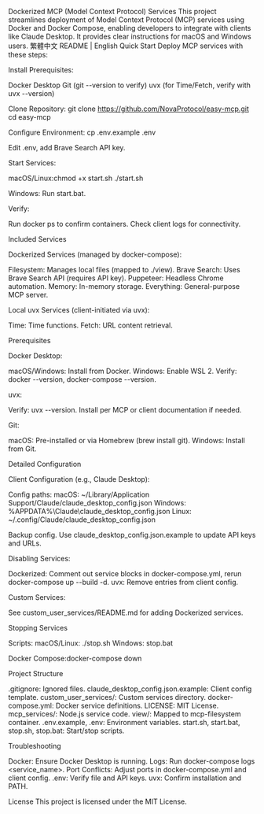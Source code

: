 Dockerized MCP (Model Context Protocol) Services
This project streamlines deployment of Model Context Protocol (MCP) services using Docker and Docker Compose, enabling developers to integrate with clients like Claude Desktop. It provides clear instructions for macOS and Windows users.
繁體中文 README | English
Quick Start
Deploy MCP services with these steps:

Install Prerequisites:

Docker Desktop
Git (git --version to verify)
uvx (for Time/Fetch, verify with uvx --version)

Clone Repository:
git clone https://github.com/NovaProtocol/easy-mcp.git
cd easy-mcp

Configure Environment:
cp .env.example .env

Edit .env, add Brave Search API key.

Start Services:

macOS/Linux:chmod +x start.sh
./start.sh

Windows: Run start.bat.

Verify:

Run docker ps to confirm containers.
Check client logs for connectivity.

Included Services

Dockerized Services (managed by docker-compose):

Filesystem: Manages local files (mapped to ./view).
Brave Search: Uses Brave Search API (requires API key).
Puppeteer: Headless Chrome automation.
Memory: In-memory storage.
Everything: General-purpose MCP server.

Local uvx Services (client-initiated via uvx):

Time: Time functions.
Fetch: URL content retrieval.

Prerequisites

Docker Desktop:

macOS/Windows: Install from Docker.
Windows: Enable WSL 2.
Verify: docker --version, docker-compose --version.

uvx:

Verify: uvx --version.
Install per MCP or client documentation if needed.

Git:

macOS: Pre-installed or via Homebrew (brew install git).
Windows: Install from Git.

Detailed Configuration

Client Configuration (e.g., Claude Desktop):

Config paths:
macOS: ~/Library/Application Support/Claude/claude_desktop_config.json
Windows: %APPDATA%\Claude\claude_desktop_config.json
Linux: ~/.config/Claude/claude_desktop_config.json

Backup config.
Use claude_desktop_config.json.example to update API keys and URLs.

Disabling Services:

Dockerized: Comment out service blocks in docker-compose.yml, rerun docker-compose up --build -d.
uvx: Remove entries from client config.

Custom Services:

See custom_user_services/README.md for adding Dockerized services.

Stopping Services

Scripts:
macOS/Linux: ./stop.sh
Windows: stop.bat

Docker Compose:docker-compose down

Project Structure

.gitignore: Ignored files.
claude_desktop_config.json.example: Client config template.
custom_user_services/: Custom services directory.
docker-compose.yml: Docker service definitions.
LICENSE: MIT License.
mcp_services/: Node.js service code.
view/: Mapped to mcp-filesystem container.
.env.example, .env: Environment variables.
start.sh, start.bat, stop.sh, stop.bat: Start/stop scripts.

Troubleshooting

Docker: Ensure Docker Desktop is running.
Logs: Run docker-compose logs <service_name>.
Port Conflicts: Adjust ports in docker-compose.yml and client config.
.env: Verify file and API keys.
uvx: Confirm installation and PATH.

License
This project is licensed under the MIT License.
